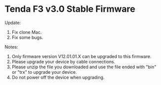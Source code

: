 # Tenda F3 v3.0 Stable Firmware
Update:
1. Fix clone Mac.
2. Fix some bugs.

Notes:
1. Only firmware version V12.01.01.X can be upgraded to this firmware.
2. Please upgrade your device by cable connections.
3. Please unzip the file you downloaded and use the file ended with "bin" or "trx" to upgrade your device.
4. Do not power off the device when upgrading.
